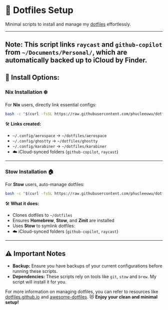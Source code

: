 # 🚀 Dotfiles Setup

Minimal scripts to install and manage my [dotfiles](https://github.com/phucleeuwu/dotfiles) effortlessly.

---

## **Note:** This script links `raycast` and `github-copilot` from `~/Documents/Personal/`, which are automatically backed up to iCloud by Finder.

## 🔹 Install Options:

### **Nix Installation ❄️**
For **Nix** users, directly link essential configs:
```bash
bash -c "$(curl -fsSL https://raw.githubusercontent.com/phucleeuwu/dotflow/main/nix.sh)"
```
🛠 **Links created:**
- `~/.config/aerospace` → `~/dotfiles/aerospace`
- `~/.config/ghostty` → `~/dotfiles/ghostty`
- `~/.config/karabiner` → `~/dotfiles/karabiner`
- ☁️ iCloud-synced folders (`github-copilot`, `raycast`)

---

### **Stow Installation 🏠**
For **Stow** users, auto-manage dotfiles:
```bash
bash -c "$(curl -fsSL https://raw.githubusercontent.com/phucleeuwu/dotflow/main/stow.sh)"
```
🛠 **What it does:**
- Clones dotfiles to `~/dotfiles`
- Ensures **Homebrew**, **Stow**, and **Zinit** are installed
- Uses **Stow** to symlink dotfiles:
- ☁️ iCloud-synced folders (`github-copilot`, `raycast`)

---

## ⚠️ Important Notes

* **Backup:** Ensure you have backups of your current configurations before running these scripts.
* **Dependencies:** These scripts rely on tools like `git`, `stow` and `brew`. My script will install it for you.

For more information on managing dotfiles, you can refer to resources like [dotfiles.github.io](http://dotfiles.github.io) and [awesome-dotfiles](https://github.com/webpro/awesome-dotfiles).
😻 **Enjoy your clean and minimal setup!**

